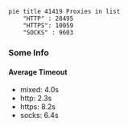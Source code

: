 
```mermaid
pie title 41419 Proxies in list
    "HTTP" : 28495
    "HTTPS": 10059
    "SOCKS" : 9603
```

### Some Info
#### Average Timeout

- mixed: 4.0s
- http: 2.3s
- https: 8.2s
- socks: 6.4s